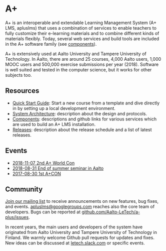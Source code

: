 # A+

A+ is an interoperable and extendable Learning Management System (A+ LMS, apluslms)
that uses a combination of services to enable teachers to fully customize their
e-learning materials and to combine different kinds of materials flexibly.
Today, several web services and build tools are included in the A+ software family (see [components](components/)).

A+ is extensively used at Aalto University and Tampere University of Technology.
In Aalto, there are around 25 courses, 4,000 Aalto users, 1,000 MOOC users and 500,000 exercise submissions per year (2018).
Software is well suited and tested in the computer science,
but it works for other subjects too.

## Resources

* [Quick Start Guide](guides/quick/): Start a new course from a template and dive directly in by setting up a local development environment.
* [System Architecture](architecture/): description about the design and protocols.
* [Components](components/): descriptions and github links for various services which are used to build an A+ LMS installation.
* [Releases](releases/): description about the release schedule and a list of latest releases.

## Events

* [2018-11-07 2nd A+ World Con](events/2018-2nd-a-plus-world-con/)
* [2018-08-31 End of summer seminar in Aalto](events/2018-end-of-summer-in-aalto/)
* [2017-08-30 1st A+CON](events/2017-1st-a-plus-con/)

## Community

[Join our mailing list](https://groups.google.com/forum/#!forum/apluslms) to
receive announcements on new features, bug fixes, and events.
<apluslms@googlegroups.com> reaches also the core team of developers.
Bugs can be reported at [github.com/Aalto-LeTech/a-plus/issues](https://github.com/Aalto-LeTech/a-plus/issues).

In recent years, the main users and developers of the system have originated
from Aalto University and Tampere University of Technology in Finland. We warmly
welcome Github pull requests for updates and fixes. New ideas can be discussed
at [letech.slack.com](https://letech.slack.com/) or specific events.
